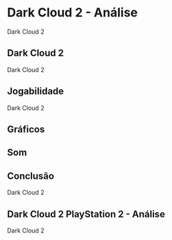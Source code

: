 ---
---

# Dark Cloud 2 - Análise

Dark Cloud 2

## Dark Cloud 2

Dark Cloud 2

## Jogabilidade

Dark Cloud 2

## Gráficos


## Som

## Conclusão

Dark Cloud 2

## Dark Cloud 2 PlayStation 2 - Análise

Dark Cloud 2
